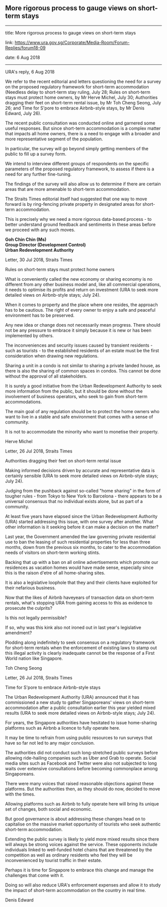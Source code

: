 ## More rigorous process to gauge views on short-term stays
---
title: More rigorous process to gauge views on short-term stays

link: https://www.ura.gov.sg/Corporate/Media-Room/Forum-Replies/forum18-09

date: 6 Aug 2018

---

URA's reply, 6 Aug 2018

We refer to the recent editorial and letters questioning the need for a survey on the proposed regulatory framework for short-term accommodation (Needless delay to short-term stay ruling, July 28; Rules on short-term stays must protect home owners, by Mr Herve Michel, July 30; Authorities dragging their feet on short-term rental issue, by Mr Toh Cheng Seong, July 26; and Time for S'pore to embrace Airbnb-style stays, by Mr Denis Edward, July 26).

The recent public consultation was conducted online and garnered some useful responses. But since short-term accommodation is a complex matter that impacts all home owners, there is a need to engage with a broader and more representative segment of the population.

In particular, the survey will go beyond simply getting members of the public to fill up a survey form.

We intend to interview different groups of respondents on the specific parameters of the proposed regulatory framework, to assess if there is a need for any further fine-tuning.

The findings of the survey will also allow us to determine if there are certain areas that are more amenable to short-term accommodation.

The Straits Times editorial itself had suggested that one way to move forward is by ring-fencing private property in designated areas for short-term accommodation.

This is precisely why we need a more rigorous data-based process - to better understand ground feedback and sentiments in these areas before we proceed with any such moves.

**Goh Chin Chin (Ms)  
Group Director (Development Control)  
Urban Redevelopment Authority**



Letter, 30 Jul 2018, Straits Times

Rules on short-term stays must protect home owners

What is conveniently called the new economy or sharing economy is no different from any other business model and, like all commercial operations, it needs to optimise its profits and return on investment (URA to seek more detailed views on Airbnb-style stays; July 24).

When it comes to property and the place where one resides, the approach has to be cautious. The right of every owner to enjoy a safe and peaceful environment has to be preserved.

Any new idea or change does not necessarily mean progress. There should not be any pressure to embrace it simply because it is new or has been implemented by others.

The inconveniences and security issues caused by transient residents - such as tourists - to the established residents of an estate must be the first consideration when drawing new regulations.

Sharing a unit in a condo is not similar to sharing a private landed house, as there is also the sharing of common spaces in condos. This cannot be done without the approval of all stakeholders.

It is surely a good initiative from the Urban Redevelopment Authority to seek more information from the public, but it should be done without the involvement of business operators, who seek to gain from short-term accommodations.

The main goal of any regulation should be to protect the home owners who want to live in a stable and safe environment that comes with a sense of community.

It is not to accommodate the minority who want to monetise their property.

Herve Michel

Letter, 26 Jul 2018, Straits Times

Authorities dragging their feet on short-term rental issue

Making informed decisions driven by accurate and representative data is certainly sensible (URA to seek more detailed views on Airbnb-style stays; July 24).

Judging from the pushback against so-called "home sharing" in the form of tougher rules - from Tokyo to New York to Barcelona - there appears to be a universal consensus that no individual exists alone, but as part of a community.

At least five years have elapsed since the Urban Redevelopment Authority (URA) started addressing this issue, with one survey after another. What other information is it seeking before it can make a decision on the matter?

Last year, the Government amended the law governing private residential use to ban the leasing of such residential properties for less than three months, down from the previous six months, to cater to the accommodation needs of visitors on short-term working stints.

Backing that up with a ban on all online advertisements which promote our residences as vacation homes would have made sense, especially since this is the raison d'etre of all home-sharing sites.

It is also a legislative loophole that they and their clients have exploited for their nefarious business.

Now that the likes of Airbnb haveyears of transaction data on short-term rentals, what's stopping URA from gaining access to this as evidence to prosecute the culprits?

Is this not legally permissible?

If so, why was this kink also not ironed out in last year's legislative amendment?

Plodding along indefinitely to seek consensus on a regulatory framework for short-term rentals when the enforcement of existing laws to stamp out this illegal activity is clearly inadequate cannot be the response of a First World nation like Singapore.

Toh Cheng Seong

Letter, 26 Jul 2018, Straits Times

Time for S'pore to embrace Airbnb-style stays

The Urban Redevelopment Authority (URA) announced that it has commissioned a new study to gather Singaporeans' views on short-term accommodation after a public consultation earlier this year yielded mixed results (URA to seek more detailed views on Airbnb-style stays; July 24).

For years, the Singapore authorities have hesitated to issue home-sharing platforms such as Airbnb a licence to fully operate here.

It may be time to refrain from using public resources to run surveys that have so far not led to any major conclusion.

The authorities did not conduct such long-stretched public surveys before allowing ride-hailing companies such as Uber and Grab to operate. Social media sites such as Facebook and Twitter were also not subjected to long waits over extensive consultations before becoming commonplace among Singaporeans.

There were many voices that raised reasonable objections against these platforms. But the authorities then, as they should do now, decided to move with the times.

Allowing platforms such as Airbnb to fully operate here will bring its unique set of changes, both social and economic.

But good governance is about addressing these changes head on to capitalise on the massive market opportunity of tourists who seek authentic short-term accommodation.

Extending the public survey is likely to yield more mixed results since there will always be strong voices against the service. These opponents include individuals linked to well-funded hotel chains that are threatened by the competition as well as ordinary residents who feel they will be inconvenienced by tourist traffic in their estate.

Perhaps it is time for Singapore to embrace this change and manage the challenges that come with it.

Doing so will also reduce URA's enforcement expenses and allow it to study the impact of short-term accommodation on the country in real time.

Denis Edward